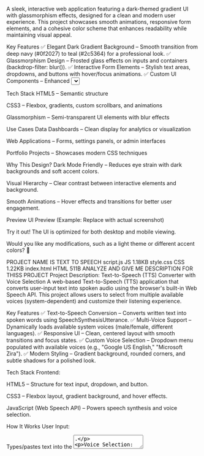 A sleek, interactive web application featuring a dark-themed gradient UI with glassmorphism effects, designed for a clean and modern user experience. This project showcases smooth animations, responsive form elements, and a cohesive color scheme that enhances readability while maintaining visual appeal.

Key Features
✅ Elegant Dark Gradient Background – Smooth transition from deep navy (#0f2027) to teal (#2c5364) for a professional look.
✅ Glassmorphism Design – Frosted glass effects on inputs and containers (backdrop-filter: blur()).
✅ Interactive Form Elements – Stylish text areas, dropdowns, and buttons with hover/focus animations.
✅ Custom UI Components – Enhanced <select> dropdown with SVG arrow, subtle shadows, and rounded corners.
✅ Responsive Layout – Centered flexbox design that works on all screen sizes.
✅ Modern Aesthetic – Cyan/teal accent colors (#00c6ff, #0072ff) with smooth transitions.

Tech Stack
HTML5 – Semantic structure

CSS3 – Flexbox, gradients, custom scrollbars, and animations

Glassmorphism – Semi-transparent UI elements with blur effects

Use Cases
Data Dashboards – Clean display for analytics or visualization

Web Applications – Forms, settings panels, or admin interfaces

Portfolio Projects – Showcases modern CSS techniques

Why This Design?
Dark Mode Friendly – Reduces eye strain with dark backgrounds and soft accent colors.

Visual Hierarchy – Clear contrast between interactive elements and background.

Smooth Animations – Hover effects and transitions for better user engagement.

Preview
UI Preview (Example: Replace with actual screenshot)

Try it out! The UI is optimized for both desktop and mobile viewing.

Would you like any modifications, such as a light theme or different accent colors? 🎨

PROJECT NAME IS TEXT TO SPEECH
script.js
JS 1.18KB
style.css
CSS 1.22KB
index.html
HTML 511B
ANALYZE AND GIVE ME DESCRIPTION FOR THISS PROJECT
Project Description: Text-to-Speech (TTS) Converter with Voice Selection
A web-based Text-to-Speech (TTS) application that converts user-input text into spoken audio using the browser's built-in Web Speech API. This project allows users to select from multiple available voices (system-dependent) and customize their listening experience.

Key Features
✅ Text-to-Speech Conversion – Converts written text into spoken words using SpeechSynthesisUtterance.
✅ Multi-Voice Support – Dynamically loads available system voices (male/female, different languages).
✅ Responsive UI – Clean, centered layout with smooth transitions and focus states.
✅ Custom Voice Selection – Dropdown menu populated with available voices (e.g., "Google US English," "Microsoft Zira").
✅ Modern Styling – Gradient background, rounded corners, and subtle shadows for a polished look.

Tech Stack
Frontend:

HTML5 – Structure for text input, dropdown, and button.

CSS3 – Flexbox layout, gradient background, and hover effects.

JavaScript (Web Speech API) – Powers speech synthesis and voice selection.

How It Works
User Input:

Types/pastes text into the <textarea>.

Voice Selection:

Chooses a preferred voice from the dropdown (auto-populated via speechSynthesis.getVoices()).

Speech Generation:

Clicking "Speak" triggers textToSpeech(), which converts text to audio using the selected voice.

Code Breakdown
index.html
Contains a textarea (for input), dropdown (voice selection), and button (to trigger speech).

Linked to style.css (styling) and script.js (functionality).

style.css
Gradient Background (#d3c0a0 to #5c5b5b) for a warm, neutral aesthetic.

Consistent Styling – Rounded borders, box shadows, and hover effects on interactive elements.

Responsive Centering – Uses flexbox to align content vertically and horizontally.

script.js
populateVoiceList() – Fetches available voices and updates the dropdown.

textToSpeech() – Converts text to speech using the selected voice.

Event Handling – Automatically loads voices when the page initializes (onvoiceschanged).

Possible Use Cases
Accessibility Tool – Helps visually impaired users hear written content.

Language Learning – Listen to pronunciation in different accents/languages.

Proofreading Assistant – Hear written text to catch errors.

Voice-Enabled Apps – Can be extended for chatbots, narrations, or voice assistants.

Screenshot Preview

!WORKING](https://github.com/user-attachments/assets/babc83fb-62bc-4d36-b3b4-531441f018ab)

Future Enhancements
🔹 Volume/Pitch Control – Add sliders to adjust speech parameters.
🔹 Download Audio – Save speech as an MP3/WAV file.
🔹 Dark/Light Mode Toggle – Improve accessibility.
🔹 Multi-Language Support – Auto-detect language and suggest voices.

